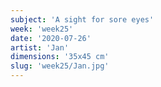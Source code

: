 ```yaml
---
subject: 'A sight for sore eyes'
week: 'week25'
date: '2020-07-26'
artist: 'Jan'
dimensions: '35x45 cm'
slug: 'week25/Jan.jpg'
---
```

